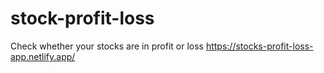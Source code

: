 # stock-profit-loss

Check whether your stocks are in profit or loss https://stocks-profit-loss-app.netlify.app/
